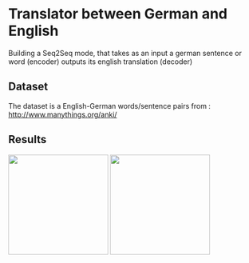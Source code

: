 # Translator between German and English
 Building a Seq2Seq mode, that takes as an input a german sentence or word (encoder) outputs its english translation (decoder)
 
 ## Dataset
 
 The dataset is a English-German words/sentence pairs from : http://www.manythings.org/anki/
 
 ## Results
 
 <img src="https://user-images.githubusercontent.com/36988046/90320315-144d6300-df38-11ea-9aa7-c34c69e27c4d.png" width="200">
 
 
 <img src="https://user-images.githubusercontent.com/36988046/90320362-99387c80-df38-11ea-8ed1-87a010e0fe2e.png" width="200">
 
 
